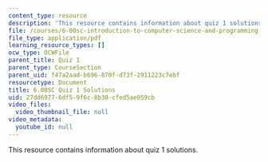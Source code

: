 ```yaml
---
content_type: resource
description: 'This resource contains information about quiz 1 solutions. '
file: /courses/6-00sc-introduction-to-computer-science-and-programming-spring-2011/27dd69776df59f6c8b30cfed5ae059cb_MIT6_00SCS11_q1_soln.pdf
file_type: application/pdf
learning_resource_types: []
ocw_type: OCWFile
parent_title: Quiz 1
parent_type: CourseSection
parent_uid: f47a2aad-b696-870f-d73f-2911223c7ebf
resourcetype: Document
title: 6.00SC Quiz 1 Solutions
uid: 27dd6977-6df5-9f6c-8b30-cfed5ae059cb
video_files:
  video_thumbnail_file: null
video_metadata:
  youtube_id: null
---
```

This resource contains information about quiz 1 solutions. 

